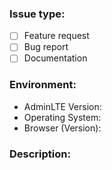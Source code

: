 <!--
    Before opening a new issue, please search through the existing issues to
    see if your topic has already been addressed. Note that you may need to
    remove the "is:open" filter from the search bar to include closed issues.

    Check the appropriate type for your issue below by placing an x between the
    brackets.

    Please note that issues which do not fall under any of the below categories
    will be closed.
--->

### Issue type:

- [ ] Feature request <!-- Requesting the implementation of a new feature -->
- [ ] Bug report <!-- Reporting unexpected or erroneous behavior -->
- [ ] Documentation <!-- Proposing a modification to the documentation -->

<!--
    Please describe the environment.
-->

### Environment:

- AdminLTE Version: <!-- Example: 2.4 -->
- Operating System: <!-- Example: OSX/Android -->
- Browser (Version): <!-- Example: Chrome (Latest) -->

<!--
    BUG REPORTS must include:
        * Steps or URL needed to reproduce the bug/issue
        * Any relevant error messages (screenshots may also help)
        * A snippet of your markup (where applicable)

    FEATURE REQUESTS must include:
        * A detailed description of the proposed functionality
-->

### Description:
